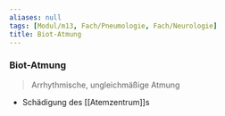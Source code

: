 ```yaml
---
aliases: null
tags: [Modul/m13, Fach/Pneumologie, Fach/Neurologie]
title: Biot-Atmung
---
```

### Biot-Atmung
> Arrhythmische, ungleichmäßige Atmung
- Schädigung des [[Atemzentrum]]s